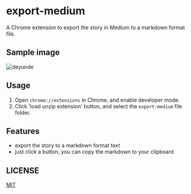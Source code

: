 # export-medium
A Chrome extension to export the story in Medium to a markdown format file.

## Sample image

![deyunde](https://user-images.githubusercontent.com/12164075/26960726-fc486212-4d0b-11e7-9f59-1cb738db9e4e.gif)

## Usage

1. Open `chrome://extensions` in Chrome, and enable developer mode.
2. Click 'load unzip extension' button, and select the `export-medium` file folder.

## Features

* export the story to a markdown format text
* just click a button, you can copy the markdown to your clipboard

## LICENSE

[MIT](https://github.com/neal1991/export-medium/blob/master/LICENSE)